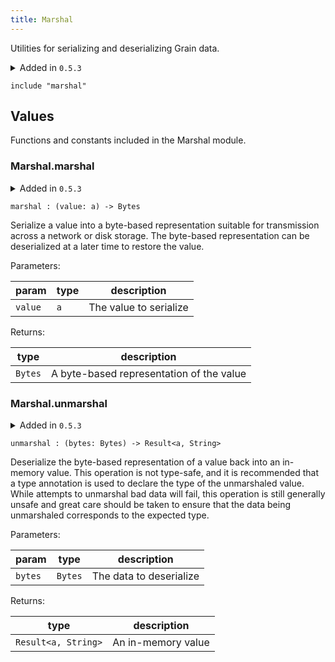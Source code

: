 ```yaml
---
title: Marshal
---
```


Utilities for serializing and deserializing Grain data.

<details disabled>
<summary tabindex="-1">Added in <code>0.5.3</code></summary>
No other changes yet.
</details>

```grain
include "marshal"
```

## Values

Functions and constants included in the Marshal module.

### Marshal.**marshal**

<details disabled>
<summary tabindex="-1">Added in <code>0.5.3</code></summary>
No other changes yet.
</details>

```grain
marshal : (value: a) -> Bytes
```

Serialize a value into a byte-based representation suitable for transmission
across a network or disk storage. The byte-based representation can be
deserialized at a later time to restore the value.

Parameters:

|param|type|description|
|-----|----|-----------|
|`value`|`a`|The value to serialize|

Returns:

|type|description|
|----|-----------|
|`Bytes`|A byte-based representation of the value|

### Marshal.**unmarshal**

<details disabled>
<summary tabindex="-1">Added in <code>0.5.3</code></summary>
No other changes yet.
</details>

```grain
unmarshal : (bytes: Bytes) -> Result<a, String>
```

Deserialize the byte-based representation of a value back into an in-memory
value. This operation is not type-safe, and it is recommended that a type
annotation is used to declare the type of the unmarshaled value. While
attempts to unmarshal bad data will fail, this operation is still generally
unsafe and great care should be taken to ensure that the data being
unmarshaled corresponds to the expected type.

Parameters:

|param|type|description|
|-----|----|-----------|
|`bytes`|`Bytes`|The data to deserialize|

Returns:

|type|description|
|----|-----------|
|`Result<a, String>`|An in-memory value|

